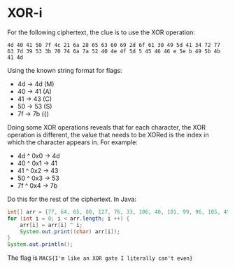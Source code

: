 # XOR-i
For the following ciphertext, the clue is to use the XOR operation:

`4d 40 41 50 7f 4c 21 6a 28 65 63 60 69 2d 6f 61 30 49 5d 41 34 72 77 63 7d 39 53 3b 70 74 6a 7a 52 40 4e 4f 5d 5 45 46 46 e 5e b 49 5b 4b 41 4d`

Using the known string format for flags:
- 4d -> 4d (M)
- 40 -> 41 (A)
- 41 -> 43 (C)
- 50 -> 53 (S)
- 7f -> 7b ({)

Doing some XOR operations reveals that for each character, the XOR operation is different, the value that needs to be XORed is the index in which the character appears in. For example:

- 4d ^ 0x0 -> 4d
- 40 ^ 0x1 -> 41
- 41 ^ 0x2 -> 43
- 50 ^ 0x3 -> 53
- 7f ^ 0x4 -> 7b

Do this for the rest of the ciphertext. In Java:

```java
int[] arr = {77, 64, 65, 80, 127, 76, 33, 106, 40, 101, 99, 96, 105, 45, 111, 97, 48, 73, 93, 65, 52, 114, 119, 99, 125, 57, 83, 59, 112, 116, 106, 122, 82, 64, 78, 79, 93, 5, 69, 70, 70, 14, 94, 11, 73, 91, 75, 65, 77};
for (int i = 0; i < arr.length; i ++) {
	arr[i] = arr[i] ^ i;
	System.out.print((char) arr[i]);
}
System.out.println();
```

The flag is `MACS{I'm like an XOR gate I literally can't even}`

